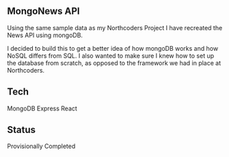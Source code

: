 ## MongoNews API

Using the same sample data as my Northcoders Project I have recreated the News API using mongoDB.

I decided to build this to get a better idea of how mongoDB works and how NoSQL differs from SQL. I also wanted to make sure I knew how to set up the database from scratch, as opposed to the framework we had in place at Northcoders. 

## Tech

MongoDB
Express
React

## Status

Provisionally Completed

